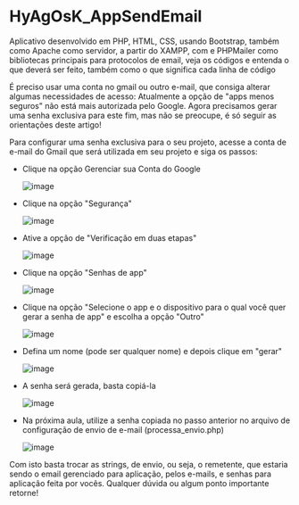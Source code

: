 # HyAgOsK_AppSendEmail
Aplicativo desenvolvido em PHP, HTML, CSS, usando Bootstrap, também como Apache como servidor, a partir do XAMPP, com e PHPMailer como bibliotecas principais 
para protocolos de email, veja os códigos e entenda o que deverá ser feito, também como o que significa cada linha de código

É preciso usar uma conta no gmail ou outro e-mail, que consiga alterar algumas necessidades de acesso:
Atualmente a opção de "apps menos seguros" não está mais autorizada pelo Google. Agora precisamos gerar uma senha exclusiva para este fim, mas não se preocupe, é só seguir as orientações deste artigo!

Para configurar uma senha exclusiva para o seu projeto, acesse a conta de e-mail do Gmail que será utilizada em seu projeto e siga os passos: 

- Clique na opção Gerenciar sua Conta do Google

	![image](https://user-images.githubusercontent.com/70180407/226091406-105c6fca-eaac-4309-ab52-c40d85b530ae.png)
	
- Clique na opção "Segurança"

	![image](https://user-images.githubusercontent.com/70180407/226091420-bef6b70d-38cc-41ec-a885-e5d5fa4c14bd.png)
	
- Ative a opção de "Verificação em duas etapas"

	![image](https://user-images.githubusercontent.com/70180407/226091430-aedd9a97-494b-4ff8-ab58-7ed32932732f.png)
	

- Clique na opção "Senhas de app"


	![image](https://user-images.githubusercontent.com/70180407/226091436-5e538b9e-e94f-4fe8-b60f-62afd8ae8819.png)
	
	
- Clique na opção "Selecione o app e o dispositivo para o qual você quer gerar a senha de app" e escolha a opção "Outro"


	![image](https://user-images.githubusercontent.com/70180407/226091444-019e7015-5c3b-4f97-acaf-c1367cb51006.png)
	
	
- Defina um nome (pode ser qualquer nome) e depois clique em "gerar"


	![image](https://user-images.githubusercontent.com/70180407/226091458-d2f5ad59-9f74-4697-8188-59a91c45096a.png)
	
	
- A senha será gerada, basta copiá-la


	![image](https://user-images.githubusercontent.com/70180407/226091463-6515aa3d-8c3d-42bb-be24-d982e8f41d90.png)
	
	
- Na próxima aula, utilize a senha copiada no passo anterior no arquivo de configuração de envio de e-mail (processa_envio.php)

	![image](https://user-images.githubusercontent.com/70180407/226091468-c0f4d373-89eb-429b-93e6-3dcbe6718799.png)


Com isto basta trocar as strings, de envio, ou seja, o remetente, que estaria sendo o email gerenciado para aplicação, pelos e-mails, e senhas para aplicação feita por vocês. Qualquer dúvida ou algum ponto importante retorne!
